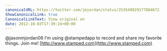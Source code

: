 ```yaml
---
canonicalURL: https://twitter.com/jmjordan/status/253549829177884672
ShowCanonicalLink: true
CanonicalLinkText: View original on
date: 2012-10-03T17:39:24+00:00
---
```

@jasonmjordan06 I’m using @stampedapp to record and share my favorite things. Join me! [http://www.stamped.com](http://www.stamped.com)